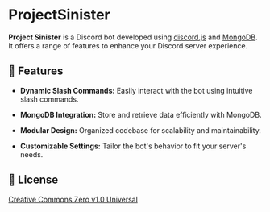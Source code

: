 # ProjectSinister

**Project Sinister** is a Discord bot developed using [discord.js](https://discord.js.org/) and [MongoDB](https://www.mongodb.com/). It offers a range of features to enhance your Discord server experience.

## 🚀 Features
- **Dynamic Slash Commands:** Easily interact with the bot using intuitive slash commands.

- **MongoDB Integration:** Store and retrieve data efficiently with MongoDB.

- **Modular Design:** Organized codebase for scalability and maintainability.

- **Customizable Settings:** Tailor the bot's behavior to fit your server's needs.

## 📄 License
[Creative Commons Zero v1.0 Universal](https://creativecommons.org/publicdomain/zero/1.0/deed.en/)
